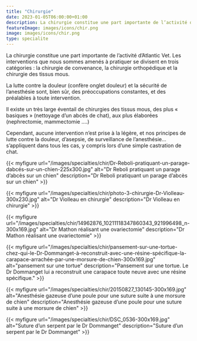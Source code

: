 ```yaml
---
title: "Chirurgie"
date: 2023-01-05T06:00:00+01:00
description: La chirurgie constitue une part importante de l’activité d’Atlantic Vet. Les interventions que nous sommes amenés à pratiquer se divisent en trois catégories, la chirurgie de convenance, la chirurgie orthopédique et la chirurgie des tissus mous.
featureImage: images/icons/chir.png
image: images/icons/chir.png
type: specialite
---
```

La chirurgie constitue une part importante de l’activité d’Atlantic Vet. Les interventions que nous sommes amenés à pratiquer se divisent en trois catégories : la chirurgie de convenance, la chirurgie orthopédique et la chirurgie des tissus mous.

    

La lutte contre la douleur (confère onglet douleur) et la sécurité de l’anesthésie sont, bien sûr, des préoccupations constantes, et des préalables à toute intervention.

    
Il existe un très large éventail de chirurgies des tissus mous, des plus « basiques » (nettoyage d’un abcès de chat), aux plus élaborées (nephrectomie, mammectomie ….)

Cependant, aucune intervention n’est prise à la légère, et nos principes de lutte contre la douleur, d’asepsie, de surveillance de l’anesthésie… s’appliquent dans tous les cas, y compris lors d’une simple castration de chat.


{{< myfigure 
    url="/images/specialties/chir/Dr-Reboli-pratiquant-un-parage-dabcés-sur-un-chien-225x300.jpg"
    alt="Dr Reboli pratiquant un parage d’abcès sur un chien"
    description="Dr Reboli pratiquant un parage d’abcès sur un chien" >}}

{{< myfigure 
    url="/images/specialties/chir/photo-3-chirurgie-Dr-Violleau-300x230.jpg"
    alt="Dr Violleau en chirurgie"
    description="Dr Violleau en chirurgie" >}}


{{< myfigure 
    url="/images/specialties/chir/14962876_10211118347860343_921996498_n-300x169.jpg"
    alt="Dr Mathon réalisant une ovariectomie"
    description="Dr Mathon réalisant une ovariectomie" >}}


{{< myfigure 
    url="/images/specialties/chir/pansement-sur-une-tortue-chez-qui-le-Dr-Dommanget-à-reconstruit-avec-une-résine-spécifique-la-carapace-arrachée-par-une-morsure-de-chien-300x169.jpg"
    alt="pansement sur une tortue"
    description="Pansement sur une tortue. Le Dr Dommanget lui a reconstruit une carapace toute neuve avec une résine spécifique." >}}


{{< myfigure 
    url="/images/specialties/chir/20150827_130145-300x169.jpg"
    alt="Anesthésie gazeuse d’une poule pour une suture suite à une morsure de chien"
    description="Anesthésie gazeuse d’une poule pour une suture suite à une morsure de chien" >}}
    


{{< myfigure 
    url="/images/specialties/chir/DSC_0536-300x169.jpg"
    alt="Suture d’un serpent par le Dr Dommanget"
    description="Suture d’un serpent par le Dr Dommanget" >}}
     